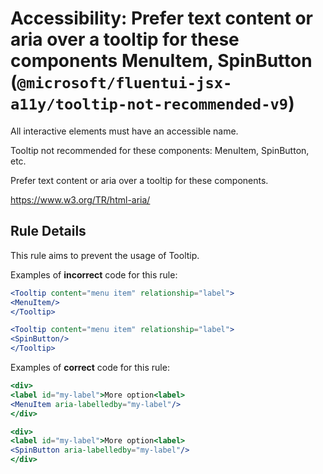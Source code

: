 # Accessibility: Prefer text content or aria over a tooltip for these components MenuItem, SpinButton (`@microsoft/fluentui-jsx-a11y/tooltip-not-recommended-v9`)

<!-- end auto-generated rule header -->

All interactive elements must have an accessible name.

Tooltip not recommended for these components: MenuItem, SpinButton, etc.

Prefer text content or aria over a tooltip for these components.

<https://www.w3.org/TR/html-aria/>

## Rule Details

This rule aims to prevent the usage of Tooltip.

Examples of **incorrect** code for this rule:

```jsx
<Tooltip content="menu item" relationship="label">
<MenuItem/>
</Tooltip>
```

```jsx
<Tooltip content="menu item" relationship="label">
<SpinButton/>
</Tooltip>
```

Examples of **correct** code for this rule:

```jsx
<div>
<label id="my-label">More option<label>
<MenuItem aria-labelledby="my-label"/>
</div>
```
```jsx
<div>
<label id="my-label">More option<label>
<SpinButton aria-labelledby="my-label"/>
</div>
```
